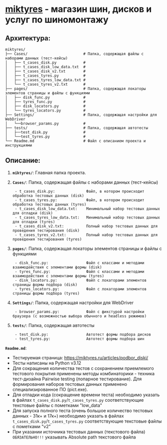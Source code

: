 # [miktyres](https://miktyres.ru/) - магазин шин, дисков и услуг по шиномонтажу

## Архитектура: 
````````````````````````````````````````````````````````````````````````````````````
miktyres/
├── Cases/                         # Папка, содержащая файлы с наборами данных (тест-кейсы)
│   ├── t_cases_disk.py            #
│   ├── t_cases_disk_low_data.txt  #
│   ├── t_cases_disk_v2.txt        #
│   ├── t_cases_tyres.py           #
│   ├── t_cases_tyres_low_data.txt #
│   └── t_cases_tyres_v2.txt       #
├── pages/                         # Папка, содержащая локаторы элементов страницы и файлы с функциями
│   ├── disk_func.py               #
│   ├── tyres_func.py              #
│   ├── disk_locators.py           #
│   └── tyres_locators.py          #
├── Settings/                      # Папка, содержащая настройки для WebDriver
│   └──browser_params.py           #
├── tests/                         # Папка, содержащая автотесты
│   ├──test_disk.py                #
│   └──test_tyres.py               #
└── Readme.md                      # Файл с описанием проекта и инструкциями
````````````````````````````````````````````````````````````````````````````````````

## Описание:

1) **`miktyres/`**: Главная папка проекта.

2) **`Cases/`**: Папка, содержащая файлы с наборами данных (тест-кейсы)

        - t_cases_disk.py:              Файл, в котором происходит обработка тестовых данных (disk)
        - t_cases_tyres.py:             Файл, в котором происходит обработка тестовых данных (tyres)
        - t_cases_disk_low_data.txt:    Минимальный набор тестовых данных для отладки (disk)
        - t_cases_tyres_low_data.txt:   Минимальный набор тестовых данных для отладки (tyres)
        - t_cases_disk_v2.txt:          Полный набор тестовых данных для проведения тестирования (disk)
        - t_cases_tyres_v2.txt:         Полный набор тестовых данных для проведения тестирования (tyres)

3) **`pages/`**: Папка, содержащая локаторы элементов страницы и файлы с функциями

        - disk_func.py:                 Файл с классами и методами взаимодействия с элементами формы (disk)
        - tyres_func.py:                Файл с классами и методами взаимодействия с элементами формы (tyres)
        - disk_locators.py:             Файл с локаторами элементов страницы формы подбора (disk)
        - tyres_locators.py:            Файл с локаторами элементов страницы формы подбора (tyres)

4) **`Settings/`**: Папка, содержащая настройки для WebDriver

        - browser_params.py:            Файл с фикстурой настройки браузера (с возможностью выбора обычного и headless режимов)

5) **`tests/`**: Папка, содержащая автотесты

        - test_disk.py:                 Автотест формы подбора дисков
        - test_tyres.py:                Автотест формы подбора шин

**`Readme.md`**:

- Тестируемая страница: https://miktyres.ru/articles/podbor_diski/
- Тесты написаны на Python v3.12 
- Для сокращения количества тестов с сохранением приемлемого тестового покрытия применены методы комбинаторики - техника тест-дизайна Pairwise testing (попарное тестирование). Для формирования наборов           тестовых данных применено специализированное ПО (pict.exe).
- Для отладки кода (сокращение времени теста) необходимо указать в файлах `t_cases_disk.py`/`t_cases_tyres.py` соответствующие текстовые файлы с пометками "low_data"
- Для запуска полного теста (очень большое количество тестовых данных - 31к+ и 17к+) необходимо указать в файлах `t_cases_disk.py`/`t_cases_tyres.py` соответствующие текстовые файлы с пометками "v2"
- При указании источника тестовых данных (текстового файла) `ОБЯЗАТЕЛЬНО!!!` указывать Absolute path текстового файла
